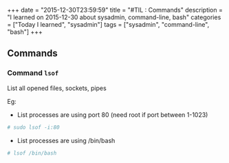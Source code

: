 +++
date = "2015-12-30T23:59:59"
title = "#TIL : Commands"
description = "I learned on 2015-12-30 about sysadmin, command-line, bash"
categories = ["Today I learned", "sysadmin"]
tags = ["sysadmin", "command-line", "bash"]
+++



## Commands

### Command `lsof`

List all opened files, sockets, pipes

Eg: 

- List processes are using port 80 (need root if port between 1-1023)

```bash
# sudo lsof -i:80
```

- List processes are using /bin/bash

```bash
# lsof /bin/bash
```
